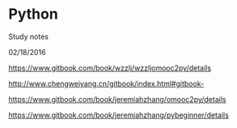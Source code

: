 # Python
Study notes 

02/18/2016


https://www.gitbook.com/book/wzzlj/wzzljomooc2py/details


http://www.chengweiyang.cn/gitbook/index.html#gitbook-


https://www.gitbook.com/book/jeremiahzhang/omooc2py/details


https://www.gitbook.com/book/jeremiahzhang/pybeginner/details